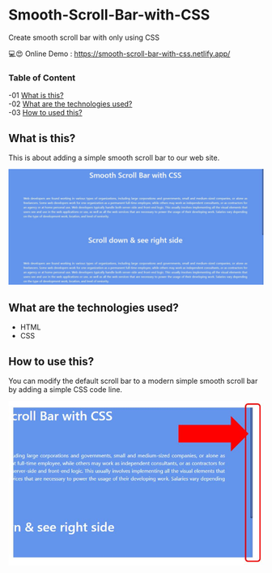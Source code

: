 # Smooth-Scroll-Bar-with-CSS
Create smooth scroll bar with only using CSS

💻😍 Online Demo : https://smooth-scroll-bar-with-css.netlify.app/

### Table of Content
-01 [What is this?](#What)</br>
-02 [What are the technologies used?](#technologies)</br>
-03 [How to used this?](#How)</br>

## What is this?<a name="What"/>
This is about adding a simple smooth scroll bar to our web site.

<img src="img/a.JPG" width="900">

## What are the technologies used?<a name="technologies"/>
- HTML
- CSS

## How to use this?<a name="How"/>
You can modify the default scroll bar to a modern simple smooth scroll bar by adding a simple CSS code line.

<img src="img/b.JPG" width="900">

